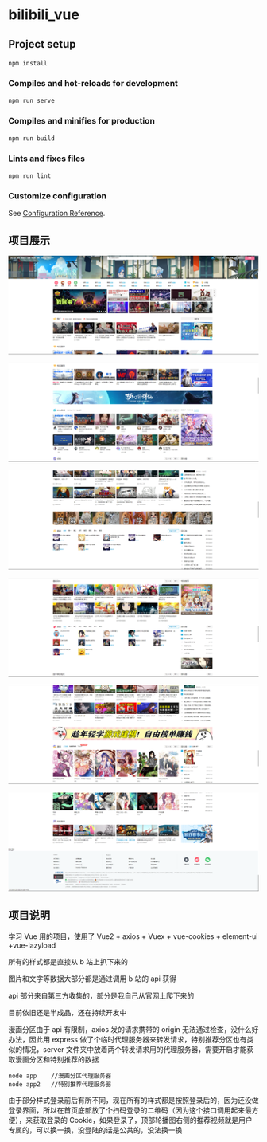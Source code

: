 # bilibili_vue

## Project setup
```
npm install
```

### Compiles and hot-reloads for development
```
npm run serve
```

### Compiles and minifies for production
```
npm run build
```

### Lints and fixes files
```
npm run lint
```

### Customize configuration
See [Configuration Reference](https://cli.vuejs.org/config/).

## 项目展示

![](screenshot/Snipaste_2021-08-11_19-48-23.png)

![Snipaste_2021-08-11_19-49-00](screenshot/Snipaste_2021-08-11_19-49-00.png)

![Snipaste_2021-08-11_19-49-21](screenshot/Snipaste_2021-08-11_19-49-21.png)

![Snipaste_2021-08-11_19-49-30](screenshot/Snipaste_2021-08-11_19-49-30.png)

![Snipaste_2021-08-11_19-49-40](screenshot/Snipaste_2021-08-11_19-49-40.png)

![Snipaste_2021-08-11_19-49-49](screenshot/Snipaste_2021-08-11_19-49-49.png)

## 项目说明

学习 Vue 用的项目，使用了 Vue2 + axios + Vuex + vue-cookies + element-ui +vue-lazyload

所有的样式都是直接从 b 站上扒下来的

图片和文字等数据大部分都是通过调用 b 站的 api 获得

api 部分来自第三方收集的，部分是我自己从官网上爬下来的

目前依旧还是半成品，还在持续开发中

漫画分区由于 api 有限制，axios 发的请求携带的 origin 无法通过检查，没什么好办法，因此用 express 做了个临时代理服务器来转发请求，特别推荐分区也有类似的情况，server 文件夹中放着两个转发请求用的代理服务器，需要开启才能获取漫画分区和特别推荐的数据

```shell
node app 	//漫画分区代理服务器
node app2	//特别推荐代理服务器
```

由于部分样式登录前后有所不同，现在所有的样式都是按照登录后的，因为还没做登录界面，所以在首页底部放了个扫码登录的二维码（因为这个接口调用起来最方便），来获取登录的 Cookie，如果登录了，顶部轮播图右侧的推荐视频就是用户专属的，可以换一换，没登陆的话是公共的，没法换一换
